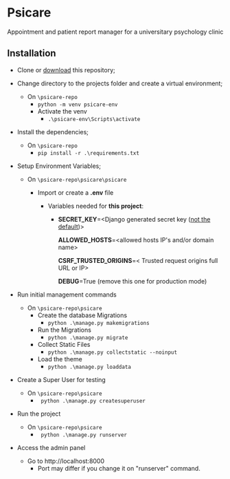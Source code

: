 # Psicare
Appointment and patient report manager for a universitary psychology clinic




## Installation

- Clone or [download](https://github.com/Iah-Uch/psicare/archive/refs/heads/main.zip) this repository;

- Change directory to the projects folder and create a virtual environment;
  - On `\psicare-repo`
    - `python -m venv psicare-env`
    - Activate the venv
      - `.\psicare-env\Scripts\activate`

- Install the dependencies;
  - On `\psicare-repo`
    - `pip install -r .\requirements.txt`

- Setup Environment Variables;

  - On `\psicare-repo\psicare\psicare`

    - Import or create a **.env** file

      - Variables needed for **this project**:

        - **SECRET_KEY**=<Django generated secret key ([not the default](https://humberto.io/blog/tldr-generate-django-secret-key/))>

          **ALLOWED_HOSTS**=<allowed hosts IP's and/or domain name>

          **CSRF_TRUSTED_ORIGINS**=< Trusted request origins full URL or IP>

          **DEBUG**=True (remove this one for production mode)

- Run initial management commands

  - On `\psicare-repo\psicare`
    - Create the database Migrations
      - `python .\manage.py makemigrations` 
    - Run the Migrations
      - `python .\manage.py migrate`
    - Collect Static Files
      - `python .\manage.py collectstatic --noinput`
    - Load the theme
      - `python .\manage.py loaddata`

- Create a Super User for testing
  - On `\psicare-repo\psicare`
    - ` python .\manage.py createsuperuser` 

- Run the project
  - On `\psicare-repo\psicare`
    - ` python .\manage.py runserver`
- Access the admin panel
  - Go to http://localhost:8000
    - Port may differ if you change it on "runserver" command.
